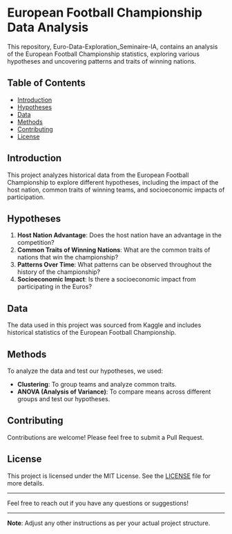 # European Football Championship Data Analysis

This repository, Euro-Data-Exploration_Seminaire-IA, contains an analysis of the European Football Championship statistics, exploring various hypotheses and uncovering patterns and traits of winning nations.

## Table of Contents
- [Introduction](#introduction)
- [Hypotheses](#hypotheses)
- [Data](#data)
- [Methods](#methods)
- [Contributing](#contributing)
- [License](#license)

## Introduction
This project analyzes historical data from the European Football Championship to explore different hypotheses, including the impact of the host nation, common traits of winning teams, and socioeconomic impacts of participation.

## Hypotheses
1. **Host Nation Advantage**: Does the host nation have an advantage in the competition?
2. **Common Traits of Winning Nations**: What are the common traits of nations that win the championship?
3. **Patterns Over Time**: What patterns can be observed throughout the history of the championship?
4. **Socioeconomic Impact**: Is there a socioeconomic impact from participating in the Euros?

## Data
The data used in this project was sourced from Kaggle and includes historical statistics of the European Football Championship.

## Methods
To analyze the data and test our hypotheses, we used:
- **Clustering**: To group teams and analyze common traits.
- **ANOVA (Analysis of Variance)**: To compare means across different groups and test our hypotheses.

## Contributing
Contributions are welcome! Please feel free to submit a Pull Request.

## License
This project is licensed under the MIT License. See the [LICENSE](LICENSE) file for more details.

---

Feel free to reach out if you have any questions or suggestions!

---

**Note**: Adjust any other instructions as per your actual project structure.
